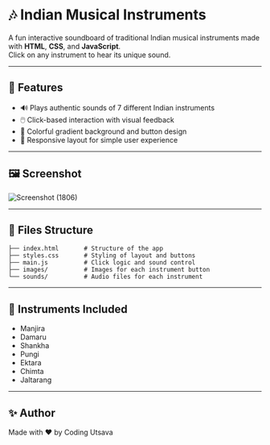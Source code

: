 
# 🎶 Indian Musical Instruments

A fun interactive soundboard of traditional Indian musical instruments made with **HTML**, **CSS**, and **JavaScript**.  
Click on any instrument to hear its unique sound.

---

## 🚀 Features

- 🔊 Plays authentic sounds of 7 different Indian instruments
- 🖱️ Click-based interaction with visual feedback
- 🎨 Colorful gradient background and button design
- 📱 Responsive layout for simple user experience

---

## 🖼️ Screenshot

![Screenshot (1806)](https://github.com/user-attachments/assets/147c6b56-aff7-4920-ba84-02824b5ebc7d)



---

## 📁 Files Structure
```
├── index.html       # Structure of the app
├── styles.css       # Styling of layout and buttons
├── main.js          # Click logic and sound control
├── images/          # Images for each instrument button
└── sounds/          # Audio files for each instrument
```

---

## 🎼 Instruments Included

- Manjira
- Damaru
- Shankha
- Pungi
- Ektara
- Chimta
- Jaltarang

---

## ✨ Author
Made with ❤️ by Coding Utsava




